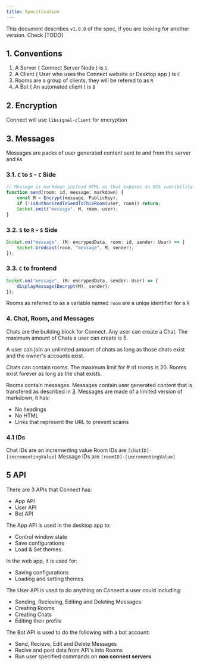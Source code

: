 ```yaml
---
title: Specification
---
```


<!-- TODO: Add spec history -->

This document describes `v1.0.0` of the spec, if you are looking for another version.
Check \[TODO\]

## 1. Conventions

1. A Server ( Connect Server Node ) is `S`
2. A Client ( User who uses the Connect website or Desktop app ) is `C`
3. Rooms are a group of clients, they will be refered to as `R`
4. A Bot ( An automated client ) is `B`

## 2. Encryption

Connect will use `libsignal-client` for encryption

## 3. Messages

Messages are packs of user generated content sent to and from the server and `R`s

### 3.1. `C` to `S` - `C` Side

```ts
// Message is markdown instead HTML as that exposes an XSS vunribility.
function send(room: id, message: markdown) {
	const M = Encrypt(message, PublicKey);
	if (!isAuthorizedToSendToThisRoom(user, room)) return;
	Socket.emit("message", M, room, user);
}
```

### 3.2. `S` to `R` - `S` Side

```ts
Socket.on("message", (M: encrypedData, room: id, sender: User) => {
	Socket.brodcast(room, "message", M, sender);
});
```

### 3.3. `C` to frontend

```ts
Socket.on("message", (M: encrypedData, sender: User) => {
	displayMessage(Decrypt(M), sender);
});
```

Rooms as referred to as a variable named `room` are a uniqe identifier for a `R`

### 4. Chat, Room, and Messages

Chats are the building block for Connect. Any user can create a Chat.
The maximum amount of Chats a user can create is 5.

A user can join an unlimited amount of chats as long as those chats exist and the owner's accounts exist.

Chats can contain rooms.
The maximum limit for # of rooms is 20.
Rooms exist forever as long as the chat exists.

Rooms contain messages.
Messages contain user generated content that is transfered as described in [3](#3-messages).
Messages are made of a limited version of markdown, it has:

-   No headings
-   No HTML
-   Links that represent the URL to prevent scams

### 4.1 IDs

Chat IDs are an incrementing value
Room IDs are `[chatID]-[incrementingValue]`
Message IDs are `[roomID]-[incrementingValue]`

## 5 API

There are 3 APIs that Connect has:

-   App API
-   User API
-   Bot API

The App API is used in the desktop app to:

-   Control window state
-   Save configurations
-   Load & Set themes.

In the web app, it is used for:

-   Saving configurations
-   Loading and setting themes

The User API is used to do anything on Connect a user could including:

-   Sending, Recieving, Editing and Deleting Messages
-   Creating Rooms
-   Creating Chats
-   Editing their profile

The Bot API is used to do the following with a bot account:

-   Send, Recieve, Edit and Delete Messages
-   Recive and post data from API's into Rooms
-   Run user specified commands on **non connect servers**
